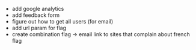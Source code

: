 * add google analytics
* add feedback form
* figure out how to get all users (for email)
* add url param for flag
* create combination flag -> email link to sites that complain about french flag
